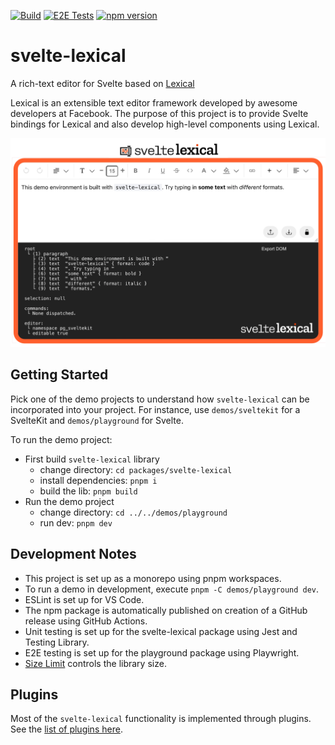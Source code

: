 [![Build](https://github.com/umaranis/svelte-lexical/actions/workflows/build.yml/badge.svg)](https://github.com/umaranis/svelte-lexical/actions/workflows/build.yml)
[![E2E Tests](https://github.com/umaranis/svelte-lexical/actions/workflows/tests.yml/badge.svg)](https://github.com/umaranis/svelte-lexical/actions/workflows/tests.yml)
[![npm version](https://img.shields.io/npm/v/svelte-lexical?logo=npm)](https://www.npmjs.com/package/svelte-lexical)

# svelte-lexical

A rich-text editor for Svelte based on [Lexical](https://lexical.dev/)

Lexical is an extensible text editor framework developed by awesome developers at Facebook. The purpose of this project is to provide Svelte bindings for Lexical and also develop high-level components using Lexical.

![Screenshot-Svelte-Lexical](../../docs/images/editor-image.webp)

## Getting Started

Pick one of the demo projects to understand how `svelte-lexical` can be incorporated into your project. For instance, use `demos/sveltekit` for a SvelteKit and `demos/playground` for Svelte.

To run the demo project:

- First build `svelte-lexical` library
  - change directory: `cd packages/svelte-lexical`
  - install dependencies: `pnpm i`
  - build the lib: `pnpm build`
- Run the demo project
  - change directory: `cd ../../demos/playground`
  - run dev: `pnpm dev`

## Development Notes

- This project is set up as a monorepo using pnpm workspaces.
- To run a demo in development, execute `pnpm -C demos/playground dev`.
- ESLint is set up for VS Code.
- The npm package is automatically published on creation of a GitHub release using GitHub Actions.
- Unit testing is set up for the svelte-lexical package using Jest and Testing Library.
- E2E testing is set up for the playground package using Playwright.
- [Size Limit](https://github.com/ai/size-limit) controls the library size.

## Plugins

Most of the `svelte-lexical` functionality is implemented through plugins. See the [list of plugins here](docs/plugins/readme.md).
